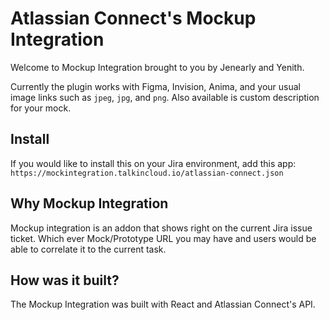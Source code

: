 # Atlassian Connect's Mockup Integration 

Welcome to Mockup Integration brought to you by Jenearly and Yenith. 

Currently the plugin works with Figma, Invision, Anima, and your usual image links such as `jpeg`, `jpg`, and `png`. Also available is custom description for your mock. 

## Install 

If you would like to install this on your Jira environment, add this app: 
`https://mockintegration.talkincloud.io/atlassian-connect.json`


## Why Mockup Integration

Mockup integration is an addon that shows right on the current Jira issue ticket. Which ever Mock/Prototype URL you may have and users would be able to correlate it to the current task. 

## How was it built?

The Mockup Integration was built with React and Atlassian Connect's API. 